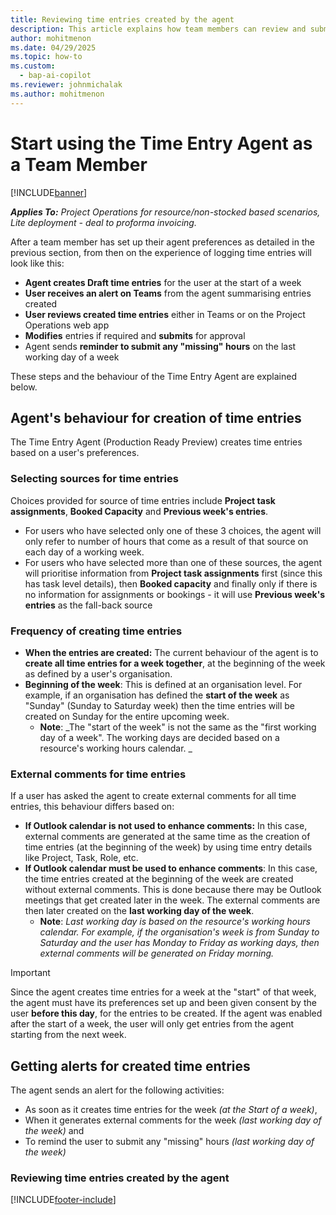 ```yaml
---
title: Reviewing time entries created by the agent
description: This article explains how team members can review and submit time entries created by the agent.
author: mohitmenon
ms.date: 04/29/2025
ms.topic: how-to
ms.custom: 
  - bap-ai-copilot 
ms.reviewer: johnmichalak
ms.author: mohitmenon
---
```


# Start using the Time Entry Agent as a Team Member

[!INCLUDE[banner](../includes/banner.md)]

_**Applies To:** Project Operations for resource/non-stocked based scenarios, Lite deployment - deal to proforma invoicing._

After a team member has set up their agent preferences as detailed in the previous section, from then on the experience of logging time entries will look like this:
- **Agent creates Draft time entries** for the user at the start of a week
- **User receives an alert on Teams** from the agent summarising entries created
- **User reviews created time entries** either in Teams or on the Project Operations web app
- **Modifies** entries if required and **submits** for approval
- Agent sends **reminder to submit any "missing" hours** on the last working day of a week

These steps and the behaviour of the Time Entry Agent are explained below.

## Agent's behaviour for creation of time entries

The Time Entry Agent (Production Ready Preview) creates time entries based on a user's preferences. 

### Selecting sources for time entries

Choices provided for source of time entries include **Project task assignments**, **Booked Capacity** and **Previous week's entries**. 
- For users who have selected only one of these 3 choices, the agent will only refer to number of hours that come as a result of that source on each day of a working week.
- For users who have selected more than one of these sources, the agent will prioritise information from **Project task assignments** first (since this has task level details), then **Booked capacity** and finally only if there is no information for assignments or bookings - it will use **Previous week's entries** as the fall-back source

### Frequency of creating time entries
- **When the entries are created:** The current behaviour of the agent is to **create all time entries for a week together**, at the beginning of the week as defined by a user's organisation.
- **Beginning of the week**: This is defined at an organisation level. For example, if an organisation has defined the **start of the week** as "Sunday" (Sunday to Saturday week) then the time entries will be created on Sunday for the entire upcoming week.
  - **Note**: _The "start of the week" is not the same as the "first working day of a week". The working days are decided based on a resource's working hours calendar.  _ 

### External comments for time entries

If a user has asked the agent to create external comments for all time entries, this behaviour differs based on:
- **If Outlook calendar is not used to enhance comments:** In this case, external comments are generated at the same time as the creation of time entries (at the beginning of the week) by using time entry details like Project, Task, Role, etc.
- **If Outlook calendar must be used to enhance comments**: In this case, the time entries created at the beginning of the week are created without external comments. This is done because there may be Outlook meetings that get created later in the week. The external comments are then later created on the **last working day of the week**.
  - **Note**: _Last working day is based on the resource's working hours calendar. For example, if the organisation's week is from Sunday to Saturday and the user has Monday to Friday as working days, then external comments will be generated on Friday morning._
 
> [!IMPORTANT]
> Since the agent creates time entries for a week at the "start" of that week, the agent must have its preferences set up and been given consent by the user **before this day**, for the entries to be created. If the agent was enabled after the start of a week, the user will only get entries from the agent starting from the next week.

## Getting alerts for created time entries 

The agent sends an alert for the following activities:
- As soon as it creates time entries for the week _(at the Start of a week)_,
- When it generates external comments for the week _(last working day of the week)_ and
- To remind the user to submit any "missing" hours _(last working day of the week)_

### Reviewing time entries created by the agent






 [!INCLUDE[footer-include](../includes/footer-banner.md)]
